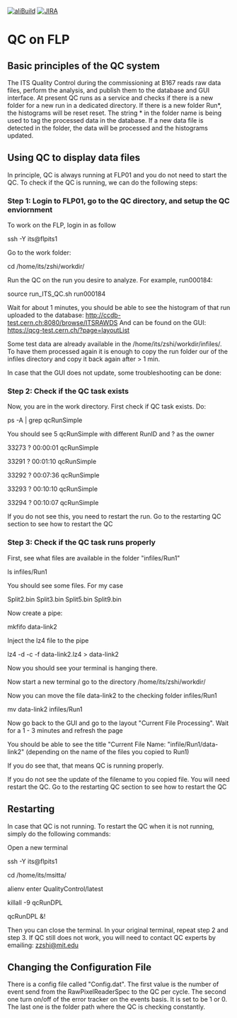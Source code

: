 [![aliBuild](https://img.shields.io/badge/aliBuild-dashboard-lightgrey.svg)](https://alisw.cern.ch/dashboard/d/000000001/main-dashboard?orgId=1&var-storagename=All&var-reponame=All&var-checkname=build%2FQualityControl%2Fo2-dataflow%2F0&var-upthreshold=30m&var-minuptime=30)
[![JIRA](https://img.shields.io/badge/JIRA-Report%20issue-blue.svg)](https://alice.its.cern.ch/jira/secure/CreateIssue.jspa?pid=11201&issuetype=1)


# QC on FLP

## Basic principles of the QC system

The ITS Quality Control during the commissioning at B167 reads raw data files, perform the analysis, and publish them to the database and GUI interface. At present QC runs as a service and checks if there is a new folder for a new run in a dedicated directory. If there is a new folder Run*, the histograms will be reset reset. The string * in the folder name is being used to tag the processed data in the database. If a new data file is detected in the folder, the data will be processed and the histograms updated. 

## Using QC to display data files

In principle, QC is always running at FLP01 and you do not need to start the QC. To check if the QC is running, we can do the following steps:

### Step 1: Login to FLP01, go to the QC directory, and setup the QC enviornment


To work on the FLP, login in as follow

ssh -Y its@flpits1

Go to the work folder:

cd  /home/its/zshi/workdir/

Run the QC on the run you desire to analyze. For example, run000184:

source run_ITS_QC.sh run000184

Wait for about 1 minutes, you should be able to see the histogram of that run uploaded to the database: http://ccdb-test.cern.ch:8080/browse/ITSRAWDS
And can be found on the GUI: https://qcg-test.cern.ch/?page=layoutList
 
Some test data are already available in the /home/its/zshi/workdir/infiles/. To have them processed again it is enough to copy the run folder our of the infiles directory and copy it back again after > 1 min.
 
In case that the GUI does not update, some troubleshooting can be done:

### Step 2: Check if the QC task exists

Now, you are in the work directory. First check if QC task exists. Do:

ps -A | grep qcRunSimple


You should see 5 qcRunSimple with different RunID and ? as the owner

33273 ?        00:00:01 qcRunSimple

33291 ?        00:01:10 qcRunSimple

33292 ?        00:07:36 qcRunSimple

33293 ?        00:10:10 qcRunSimple

33294 ?        00:10:07 qcRunSimple

If you do not see this, you need to restart the run. Go to the restarting QC section to see how to restart the QC


### Step 3: Check if the QC task runs properly

First, see what files are available in the folder "infiles/Run1"
 
ls infiles/Run1
 
You should see some files. For my case
 
Split2.bin  Split3.bin Split5.bin  Split9.bin
 
Now create a pipe:

mkfifo data-link2

Inject the lz4 file to the pipe

lz4 -d -c -f data-link2.lz4 > data-link2
 
Now you should see your terminal is hanging there.

Now start a new terminal go to the directory /home/its/zshi/workdir/ 

Now you can move the file data-link2 to the checking folder infiles/Run1

mv data-link2 infiles/Run1
 
Now go back to the GUI and go to the layout "Current File Processing". Wait for a 1 - 3 minutes and refresh the page
 
You should be able to see the title "Current File Name: "infile/Run1/data-link2" (depending on the name of the files you copied to Run1)
 
If you do see that, that means QC is running properly.

If you do not see the update of the filename to you copied file. You will need restart the QC. Go to the restarting QC section to see how to restart the QC
 


## Restarting


In case that QC is not running. To restart the QC when it is not running, simply do the following commands:

Open a new terminal

ssh -Y its@flpits1

cd  /home/its/msitta/

alienv enter QualityControl/latest

killall -9 qcRunDPL

qcRunDPL &!

Then you can close the terminal. In your original terminal, repeat step 2 and step 3. If QC still does not work, you will need to contact QC experts by emailing: zzshi@mit.edu

## Changing the Configuration File

There is a config file called "Config.dat". The first value is the number of event send from the RawPixelReaderSpec to the QC per cycle. The second one turn on/off of the error tracker on the events basis. It is set to be 1 or 0. The last one is the folder path where the QC is checking constantly.
